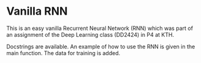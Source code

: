 # Vanilla RNN

This is an easy vanilla Recurrent Neural Network (RNN) which was part of
an assignment of the Deep Learning class (DD2424) in P4 at KTH.

Docstrings are available. An example of how to use the RNN is given in the main 
function. The data for training is added.